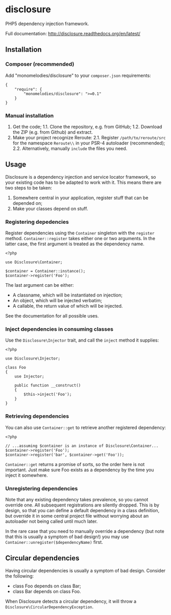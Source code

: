 # disclosure
PHP5 dependency injection framework.

Full documentation: http://disclosure.readthedocs.org/en/latest/

## Installation

### Composer (recommended)

Add "monomelodies/disclosure" to your `composer.json` requirements:

    {
        "require": {
            "monomelodies/disclosure": ">=0.1"
        }
    }

### Manual installation

1. Get the code;
    1.1. Clone the repository, e.g. from GitHub;
    1.2. Download the ZIP (e.g. from Github) and extract.
2. Make your project recognize Reroute:
    2.1. Register `/path/to/reroute/src` for the namespace `Reroute\\` in your
        PSR-4 autoloader (recommended);
    2.2. Alternatively, manually `include` the files you need.

## Usage

Disclosure is a dependency injection and service locator framework, so
your existing code has to be adapted to work with it. This means there
are two steps to be taken:

1. Somewhere central in your application, register stuff that can be
    depended on;
2. Make your classes depend on stuff.

### Registering depedencies

Register dependencies using the `Container` singleton with the `register`
method. `Container::register` takes either one or two arguments. In the latter
case, the first argument is treated as the dependency name.

    <?php

    use Disclosure\Container;

    $container = Container::instance();
    $container->register('Foo');

The last argument can be either:

* A classname, which will be instantiated on injection;
* An object, which will be injected verbatim;
* A callable, the return value of which will be injected.

See the documentation for all possible uses.

### Inject dependencies in consuming classes

Use the `Disclosure\Injector` trait, and call the `inject` method it supplies:

    <?php

    use Disclosure\Injector;

    class Foo
    {
        use Injector;

        public function __construct()
        {
            $this->inject('Foo');
        }
    }

### Retrieving dependencies

You can also use `Container::get` to retrieve another registered dependency:

    <?php

    // ...assuming $container is an instance of Disclosure\Container...
    $container->register('Foo');
    $container->register('bar', $container->get('Foo'));

`Container::get` returns a promise of sorts, so the order here is not important.
Just make sure Foo exists as a dependency by the time you inject it somewhere.

### Unregistering dependencies

Note that any existing dependency takes prevalence, so you cannot override
one. All subsequent registrations are silently dropped. This is by design, so
that you can define a default dependency in a class definition, but override
it in some central project file without worrying about an autoloader not being
called until much later.

In the rare case that you need to manually override a dependency (but note that
this is usually a symptom of bad design!) you may use
`Container::unregister($dependencyName)` first.

## Circular dependencies

Having circular dependencies is usually a symptom of bad design. Consider the
following:

* class Foo depends on class Bar;
* class Bar depends on class Foo.

When Disclosure detects a circular dependency, it will throw a
`Disclosure\CircularDependencyException`.
